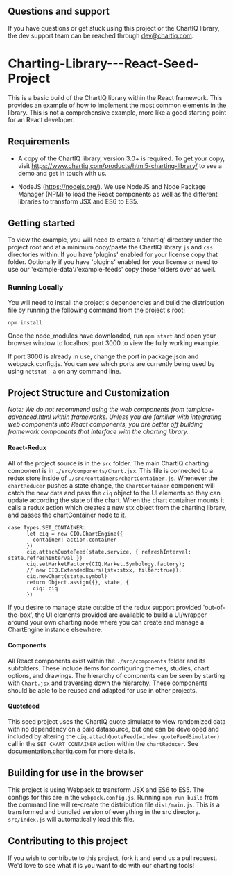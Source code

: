 ## Questions and support

If you have questions or get stuck using this project or the ChartIQ library, the dev support team can be reached through [dev@chartiq.com](mailto:dev@chartiq.com).

# Charting-Library---React-Seed-Project

This is a basic build of the ChartIQ library within the React framework. This provides an example of how to implement the most common elements in the library. This is not a comprehensive example, more like a good starting point for an React developer.

## Requirements

* A copy of the ChartIQ library, version 3.0+ is required. To get your copy, visit https://www.chartiq.com/products/html5-charting-library/ to see a demo and get in touch with us.

* NodeJS (https://nodejs.org/). We use NodeJS and Node Package Manager (NPM) to load the React components as well as the different libraries to transform JSX and ES6 to ES5.

## Getting started

To view the example, you will need to create a 'chartiq' directory under the project root and at a minimum copy/paste the ChartIQ library `js` and `css` directories within. If you have 'plugins' enabled for your license copy that folder. Optionally if you have 'plugins' enabled for your license or need to use our 'example-data'/'example-feeds' copy those folders over as well. 

### Running Locally

You will need to install the project's dependencies and build the distribution file by running the following command from the project's root:

```
npm install
```

Once the node_modules have downloaded, run ```npm start``` and open your browser window to localhost port 3000 to view the fully working example.

If port 3000 is already in use, change the port in package.json and webpack.config.js.
You can see which ports are currently being used by using ```netstat -a``` on any command line. 

## Project Structure and Customization

*Note: We do not recommend using the web components from template-advanced.html within frameworks. Unless you are familiar with integrating web components into React components, you are better off building framework components that interface with the charting library.*


#### React-Redux

All of the project source is in the `src` folder. The main ChartIQ charting component is in `./src/components/Chart.jsx`. This file is connected to a redux store inside of `./src/containers/chartContainer.js`. Whenever the `chartReducer` pushes a state change, the `ChartContainer` component will catch the new data and pass the `ciq` object to the UI elements so they can update according the state of the chart. When the chart container mounts it calls a redux action which creates a new stx object from the charting library, and passes the chartContainer node to it.

```
case Types.SET_CONTAINER:
      let ciq = new CIQ.ChartEngine({
        container: action.container
      })
      ciq.attachQuoteFeed(state.service, { refreshInterval: state.refreshInterval })
      ciq.setMarketFactory(CIQ.Market.Symbology.factory);
      // new CIQ.ExtendedHours({stx:stxx, filter:true});
      ciq.newChart(state.symbol)
      return Object.assign({}, state, {
        ciq: ciq
      })
```

If you desire to manage state outside of the redux support provided 'out-of-the-box', the UI elements provided are available to build a UI/wrapper around your own charting node where you can create and manage a ChartEngine instance elsewhere.

#### Components

All React components exist within the `./src/components` folder and its subfolders.  These include items for configuring themes, studies, chart options, and drawings.  The hierarchy of compnents can be seen by starting with `Chart.jsx` and traversing down the hierarchy.  These components should be able to be reused and adapted for use in other projects.

#### Quotefeed

This seed project uses the ChartIQ quote simulator to view randomized data with no dependency on a paid datasource, but one can be developed and included by altering the `ciq.attachQuoteFeed(window.quoteFeedSimulator)` call in the `SET_CHART_CONTAINER` action within the `chartReducer`.  See [documentation.chartiq.com](https://documentation.chartiq.com/) for more details.


## Building for use in the browser

This project is using Webpack to transform JSX and ES6 to ES5. The configs for this are in the `webpack.config.js`.
Running `npm run build` from the command line will re-create the distribution file `dist/main.js`.
This is a transformed and bundled version of everything in the src directory. `src/index.js` will automatically load this file.

## Contributing to this project

If you wish to contribute to this project, fork it and send us a pull request.
We'd love to see what it is you want to do with our charting tools!
